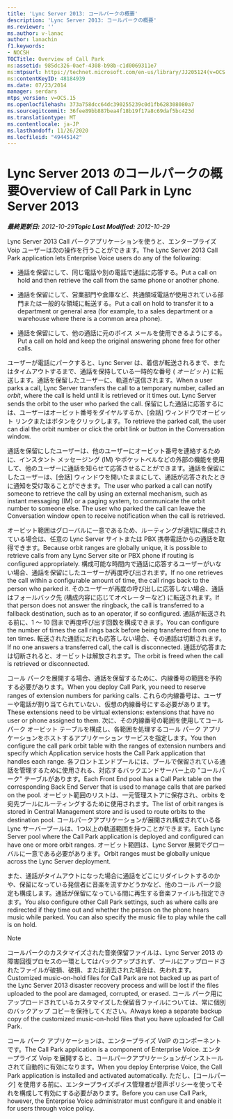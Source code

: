 ```yaml
---
title: 'Lync Server 2013: コールパークの概要'
description: 'Lync Server 2013: コールパークの概要'
ms.reviewer: ''
ms.author: v-lanac
author: lanachin
f1.keywords:
- NOCSH
TOCTitle: Overview of Call Park
ms:assetid: 985dc326-0aef-4308-b98b-c1d0069311e7
ms:mtpsurl: https://technet.microsoft.com/en-us/library/JJ205124(v=OCS.15)
ms:contentKeyID: 48184939
ms.date: 07/23/2014
manager: serdars
mtps_version: v=OCS.15
ms.openlocfilehash: 373a758dcc64dc390255239c0d1fb628308080a7
ms.sourcegitcommit: 36fee89bb887bea4f18b19f17a8c69daf5bc423d
ms.translationtype: MT
ms.contentlocale: ja-JP
ms.lasthandoff: 11/26/2020
ms.locfileid: "49445142"
---
```

# <a name="overview-of-call-park-in-lync-server-2013"></a><span data-ttu-id="aa4ca-103">Lync Server 2013 のコールパークの概要</span><span class="sxs-lookup"><span data-stu-id="aa4ca-103">Overview of Call Park in Lync Server 2013</span></span>

<div data-xmlns="http://www.w3.org/1999/xhtml">

<div class="topic" data-xmlns="http://www.w3.org/1999/xhtml" data-msxsl="urn:schemas-microsoft-com:xslt" data-cs="https://msdn.microsoft.com/">

<div data-asp="https://msdn2.microsoft.com/asp">



</div>

<div id="mainSection">

<div id="mainBody"><span data-ttu-id="aa4ca-104">

<span> </span></span><span class="sxs-lookup"><span data-stu-id="aa4ca-104">

<span> </span></span></span>

<span data-ttu-id="aa4ca-105">_**最終更新日:** 2012-10-29_</span><span class="sxs-lookup"><span data-stu-id="aa4ca-105">_**Topic Last Modified:** 2012-10-29_</span></span>

<span data-ttu-id="aa4ca-106">Lync Server 2013 Call パークアプリケーションを使うと、エンタープライズ Voip ユーザーは次の操作を行うことができます。</span><span class="sxs-lookup"><span data-stu-id="aa4ca-106">The Lync Server 2013 Call Park application lets Enterprise Voice users do any of the following:</span></span>

  - <span data-ttu-id="aa4ca-107">通話を保留にして、同じ電話や別の電話で通話に応答する。</span><span class="sxs-lookup"><span data-stu-id="aa4ca-107">Put a call on hold and then retrieve the call from the same phone or another phone.</span></span>

  - <span data-ttu-id="aa4ca-108">通話を保留にして、営業部門や倉庫など、共通領域電話が使用されている部門または一般的な領域に転送する。</span><span class="sxs-lookup"><span data-stu-id="aa4ca-108">Put a call on hold to transfer it to a department or general area (for example, to a sales department or a warehouse where there is a common area phone).</span></span>

  - <span data-ttu-id="aa4ca-109">通話を保留にして、他の通話に元のボイス メールを使用できるようにする。</span><span class="sxs-lookup"><span data-stu-id="aa4ca-109">Put a call on hold and keep the original answering phone free for other calls.</span></span>

<span data-ttu-id="aa4ca-110">ユーザーが電話にパークすると、Lync Server は、着信が転送されるまで、またはタイムアウトするまで、通話を保持している一時的な番号 ( *オービット*) に転送します。通話を保留したユーザーに、軌道が送信されます。</span><span class="sxs-lookup"><span data-stu-id="aa4ca-110">When a user parks a call, Lync Server transfers the call to a temporary number, called an *orbit*, where the call is held until it is retrieved or it times out. Lync Server sends the orbit to the user who parked the call.</span></span> <span data-ttu-id="aa4ca-111">保留にした通話に応答するには、ユーザーはオービット番号をダイヤルするか、[会話] ウィンドウでオービット リンクまたはボタンをクリックします。</span><span class="sxs-lookup"><span data-stu-id="aa4ca-111">To retrieve the parked call, the user can dial the orbit number or click the orbit link or button in the Conversation window.</span></span>

<span data-ttu-id="aa4ca-p102">通話を保留にしたユーザーは、他のユーザーにオービット番号を連絡するために、インスタント メッセージング (IM) やポケットベルなどの外部の機能を使用して、他のユーザーに通話を知らせて応答させることができます。通話を保留にしたユーザーは、[会話] ウィンドウを開いたままにして、通話が応答されたときに通知を受け取ることができます。</span><span class="sxs-lookup"><span data-stu-id="aa4ca-p102">The user who parked a call can notify someone to retrieve the call by using an external mechanism, such as instant messaging (IM) or a paging system, to communicate the orbit number to someone else. The user who parked the call can leave the Conversation window open to receive notification when the call is retrieved.</span></span>

<span data-ttu-id="aa4ca-114">オービット範囲はグローバルに一意であるため、ルーティングが適切に構成されている場合は、任意の Lync Server サイトまたは PBX 携帯電話からの通話を取得できます。</span><span class="sxs-lookup"><span data-stu-id="aa4ca-114">Because orbit ranges are globally unique, it is possible to retrieve calls from any Lync Server site or PBX phone if routing is configured appropriately.</span></span> <span data-ttu-id="aa4ca-115">構成可能な時間内で通話に応答するユーザーがいない場合、通話を保留にしたユーザーが再度呼び出されます。</span><span class="sxs-lookup"><span data-stu-id="aa4ca-115">If no one retrieves the call within a configurable amount of time, the call rings back to the person who parked it.</span></span> <span data-ttu-id="aa4ca-116">そのユーザーが再度の呼び出しに応答しない場合、通話はフォールバック先 (構成内容に応じてオペレーターなど) に転送されます。</span><span class="sxs-lookup"><span data-stu-id="aa4ca-116">If that person does not answer the ringback, the call is transferred to a fallback destination, such as to an operator, if so configured.</span></span> <span data-ttu-id="aa4ca-117">通話が転送される前に、1 ～ 10 回まで再度呼び出す回数を構成できます。</span><span class="sxs-lookup"><span data-stu-id="aa4ca-117">You can configure the number of times the call rings back before being transferred from one to ten times.</span></span> <span data-ttu-id="aa4ca-118">転送された通話にだれも応答しない場合、その通話は切断されます。</span><span class="sxs-lookup"><span data-stu-id="aa4ca-118">If no one answers a transferred call, the call is disconnected.</span></span> <span data-ttu-id="aa4ca-119">通話が応答または切断されると、オービットは解放されます。</span><span class="sxs-lookup"><span data-stu-id="aa4ca-119">The orbit is freed when the call is retrieved or disconnected.</span></span>

<span data-ttu-id="aa4ca-120">コール パークを展開する場合、通話を保留するために、内線番号の範囲を予約する必要があります。</span><span class="sxs-lookup"><span data-stu-id="aa4ca-120">When you deploy Call Park, you need to reserve ranges of extension numbers for parking calls.</span></span> <span data-ttu-id="aa4ca-121">これらの内線番号は、ユーザーや電話が割り当てられていない、仮想の内線番号にする必要があります。</span><span class="sxs-lookup"><span data-stu-id="aa4ca-121">These extensions need to be virtual extensions: extensions that have no user or phone assigned to them.</span></span> <span data-ttu-id="aa4ca-122">次に、その内線番号の範囲を使用してコール パーク オービット テーブルを構成し、各範囲を処理するコール パーク アプリケーションをホストするアプリケーション サービスを指定します。</span><span class="sxs-lookup"><span data-stu-id="aa4ca-122">You then configure the call park orbit table with the ranges of extension numbers and specify which Application service hosts the Call Park application that handles each range.</span></span> <span data-ttu-id="aa4ca-123">各フロントエンドプールには、プールで保留されている通話を管理するために使用される、対応するバックエンドサーバー上の "コールパーク" テーブルがあります。</span><span class="sxs-lookup"><span data-stu-id="aa4ca-123">Each Front End pool has a Call Park table on the corresponding Back End Server that is used to manage calls that are parked on the pool.</span></span> <span data-ttu-id="aa4ca-124">オービット範囲のリストは、一元管理ストアに保存され、orbits を宛先プールにルーティングするために使用されます。</span><span class="sxs-lookup"><span data-stu-id="aa4ca-124">The list of orbit ranges is stored in Central Management store and is used to route orbits to the destination pool.</span></span> <span data-ttu-id="aa4ca-125">コールパークアプリケーションが展開され構成されている各 Lync サーバープールは、1つ以上の軌道範囲を持つことができます。</span><span class="sxs-lookup"><span data-stu-id="aa4ca-125">Each Lync Server pool where the Call Park application is deployed and configured can have one or more orbit ranges.</span></span> <span data-ttu-id="aa4ca-126">オービット範囲は、Lync Server 展開でグローバルに一意である必要があります。</span><span class="sxs-lookup"><span data-stu-id="aa4ca-126">Orbit ranges must be globally unique across the Lync Server deployment.</span></span>

<span data-ttu-id="aa4ca-p105">また、通話がタイムアウトになった場合に通話をどこにリダイレクトするのかや、保留になっている発信者に音楽を流すかどうかなど、他のコール パーク設定も構成します。通話が保留になっている間に再生する音楽ファイルも指定できます。</span><span class="sxs-lookup"><span data-stu-id="aa4ca-p105">You also configure other Call Park settings, such as where calls are redirected if they time out and whether the person on the phone hears music while parked. You can also specify the music file to play while the call is on hold.</span></span>

<div>


> [!NOTE]  
> <span data-ttu-id="aa4ca-129">コールパークのカスタマイズされた音楽保留ファイルは、Lync Server 2013 の障害回復プロセスの一環としてはバックアップされず、プールにアップロードされたファイルが破損、破損、または消去された場合は、失われます。</span><span class="sxs-lookup"><span data-stu-id="aa4ca-129">Customized music-on-hold files for Call Park are not backed up as part of the Lync Server 2013 disaster recovery process and will be lost if the files uploaded to the pool are damaged, corrupted, or erased.</span></span> <span data-ttu-id="aa4ca-130">コール パーク用にアップロードされているカスタマイズした保留音ファイルについては、常に個別のバックアップ コピーを保持してください。</span><span class="sxs-lookup"><span data-stu-id="aa4ca-130">Always keep a separate backup copy of the customized music-on-hold files that you have uploaded for Call Park.</span></span>



</div>

<span data-ttu-id="aa4ca-131">コール パーク アプリケーションは、エンタープライズ VoIP のコンポーネントです。</span><span class="sxs-lookup"><span data-stu-id="aa4ca-131">The Call Park application is a component of Enterprise Voice.</span></span> <span data-ttu-id="aa4ca-132">エンタープライズ Voip を展開すると、コールパークアプリケーションがインストールされて自動的に有効になります。</span><span class="sxs-lookup"><span data-stu-id="aa4ca-132">When you deploy Enterprise Voice, the Call Park application is installed and activated automatically.</span></span> <span data-ttu-id="aa4ca-133">ただし、[コールパーク] を使用する前に、エンタープライズボイス管理者が音声ポリシーを使ってそれを構成して有効にする必要があります。</span><span class="sxs-lookup"><span data-stu-id="aa4ca-133">Before you can use Call Park, however, the Enterprise Voice administrator must configure it and enable it for users through voice policy.</span></span>

<span data-ttu-id="aa4ca-134"></div>

<span> </span>

</div>

</div>

</span><span class="sxs-lookup"><span data-stu-id="aa4ca-134"></div>

<span> </span>

</div>

</div>

</span></span></div>

